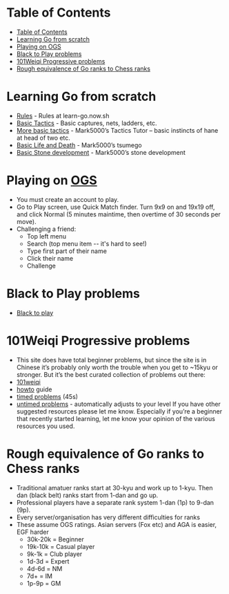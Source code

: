 
# Table of Contents
- [Table of Contents](#table-of-contents)
- [Learning Go from scratch](#learning-go-from-scratch)
- [Playing on OGS](#playing-on-ogs)
- [Black to Play problems](#black-to-play-problems)
- [101Weiqi Progressive problems](#101weiqi-progressive-problems)
- [Rough equivalence of Go ranks to Chess ranks](#rough-equivalence-of-go-ranks-to-chess-ranks)

# Learning Go from scratch
* [Rules](https://learn-go.now.sh) - Rules at learn-go.now.sh
* [Basic Tactics](https://online-go.com/puzzle/1493) - Basic captures, nets, ladders, etc.
* [More basic tactics](https://online-go.com/puzzle/1769) - Mark5000’s Tactics Tutor – basic instincts of hane at head of two etc.
* [Basic Life and Death](https://online-go.com/puzzle/2625) - Mark5000’s tsumego
* [Basic Stone development](https://online-go.com/puzzle/3421) - Mark5000’s stone development

# Playing on [OGS](https://online-go.com/)
* You must create an account to play.
* Go to Play screen, use Quick Match finder. Turn 9x9 on and 19x19 off, and click Normal (5 minutes maintime, then overtime of 30 seconds per move).
* Challenging a friend: 
  * Top left menu
  * Search (top menu item -- it's hard to see!)
  * Type first part of their name
  * Click their name
  * Challenge

# Black to Play problems
* [Black to play](http://blacktoplay.com)
  
# 101Weiqi Progressive problems
* This site does have total beginner problems, but since the site is in Chinese it’s probably only worth the trouble when you get to ~15kyu or stronger. But it’s the best curated collection of problems out there:
* [101weiqi](https://www.101weiqi.com)
* [howto](https://imgur.com/a/Sh67B8w) guide
* [timed problems](https://www.101weiqi.com/guan) (45s)
* [untimed problems](https://www.101weiqi.com/task/do) - automatically adjusts to your level
If you have other suggested resources please let me know. Especially if you’re a beginner that recently started learning, let me know your opinion of the various resources you used.

# Rough equivalence of Go ranks to Chess ranks
  * Traditional amatuer ranks start at 30-kyu and work up to 1-kyu. Then dan (black belt) ranks start from 1-dan and go up.
  * Professional players have a separate rank system 1-dan (1p) to 9-dan (9p).
  * Every server/organisation has very different difficulties for ranks
  * These assume OGS ratings. Asian servers (Fox etc) and AGA is easier, EGF harder
    * 30k-20k = Beginner
    * 19k-10k = Casual player
    * 9k-1k = Club player
    * 1d-3d = Expert
    * 4d-6d = NM
    * 7d+ = IM
    * 1p-9p = GM
